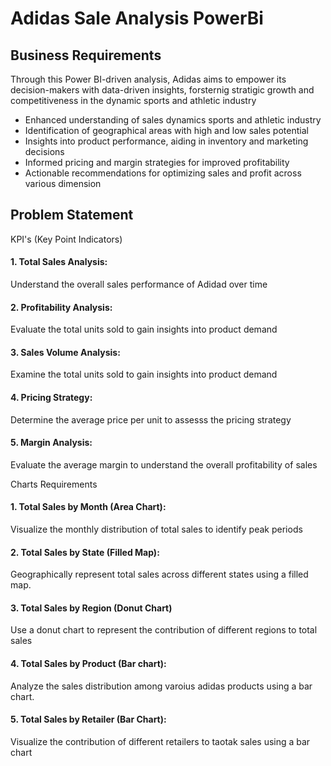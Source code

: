 # Adidas Sale Analysis PowerBi
## Business Requirements
Through this Power BI-driven analysis, Adidas aims to empower its decision-makers with data-driven insights, forsternig stratigic growth and competitiveness in the dynamic sports and athletic industry
- Enhanced understanding of sales dynamics sports and athletic industry
- Identification of geographical areas with high and low sales potential
- Insights into product performance, aiding in inventory and marketing decisions
- Informed pricing and margin strategies for improved profitability
- Actionable recommendations for optimizing sales and profit across various dimension


## Problem Statement
KPI's (Key Point Indicators)
#### 1. Total Sales Analysis:
  Understand the overall sales performance of Adidad over time
#### 2. Profitability Analysis:
  Evaluate the total units sold to gain insights into product demand
#### 3. Sales Volume Analysis:
  Examine the total units sold to gain insights into product demand
#### 4. Pricing Strategy:
  Determine the average price per unit to assesss the pricing strategy
#### 5. Margin Analysis:
  Evaluate the average margin to understand the overall profitability of sales

Charts Requirements
#### 1. Total Sales by Month (Area Chart):
  Visualize the monthly distribution of total sales to identify peak periods
#### 2. Total Sales by State (Filled Map):
   Geographically represent total sales across different states using a filled map.
#### 3. Total Sales by Region (Donut Chart)
   Use a donut chart to represent the contribution of different regions to total sales
#### 4. Total Sales by Product (Bar chart):
  Analyze the sales distribution among varoius adidas products using a bar chart.
#### 5. Total Sales by Retailer (Bar Chart):
   Visualize the contribution of different retailers to taotak sales using a bar chart
